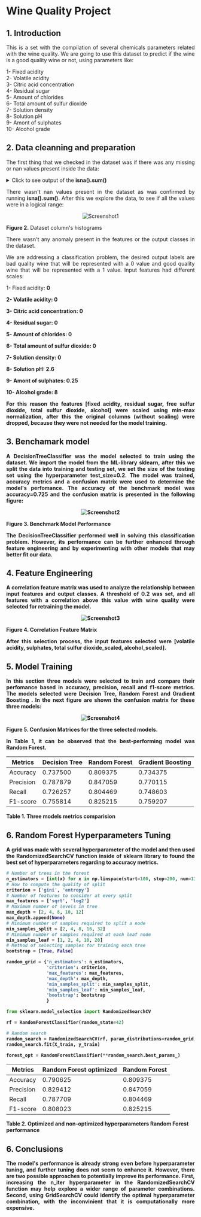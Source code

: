 # Wine Quality Project

## 1. Introduction
<p align="justify">
This is a set with the compilation of several chemicals parameters related with the wine quality. We are going to use this dataset to predict if the wine is a good quality wine or not, using parameters like:
</p>
1- Fixed acidity<br/>
2- Volatile acidity<br/>
3- Citric acid concentration<br/>
4- Residual sugar<br/>
5- Amount of chlorides<br/>
6- Total amount of sulfur dioxide<br/>
7- Solution density<br/>
8- Solution pH<br/>
9- Amont of sulphates<br/>
10- Alcohol grade<br/>

## 2. Data cleanning and preparation 
<p align="justify">
The first thing that we checked in the dataset was if there was any missing or nan values present inside the data:
</p>

<details>
  <summary>Click to see output of the <strong>isna().sum()</strong> </summary>

<div align="center">
  <img src="Images/is_nan.png" alt="Screenshot" width="200">
</div>
<p><strong>Figure 1.</strong> Every Nan values in the dataset

</details>

<p align="justify">
There wasn't nan values present in the dataset as was confirmed by running <strong>isna().sum()</strong>. After this we explore the data, to see if all the values were in a logical range:
</p>

<div align="center">
  <img src="Images/data_exploration.png" alt="Screenshot1">
</div>
<p><strong>Figure 2.</strong> Dataset column's histograms

<p align="justify">
There wasn't any anomaly present in the features or the output classes in the dataset.
</p>

<p align="justify">
We are addressing a classification problem, the desired output labels are bad quality wine that will be represented with a 0 value and good quality wine 
that will be represented with a 1 value. Input features had different scales:
</p>
1- Fixed acidity: <strong> 0<x<16 </strong></p>
2- Volatile acidity: <strong> 0<x<1.6 </strong></p>
3- Citric acid concentration: <strong> 0<x<1 </strong></p> 
4- Residual sugar: <strong> 0<x<16 </strong></p>
5- Amount of chlorides: <strong> 0<x<0.6 </strong></p>
6- Total amount of sulfur dioxide: <strong> 0<x<75 </strong></p>
7- Solution density: <strong> 0<x<300 </strong></p>
8- Solution pH: <strong> 2.6<x<4.2 </strong></p>
9- Amont of sulphates: <strong> 0.25<x<2 </strong></p>
10- Alcohol grade: <strong> 8<x<15.2 </strong></p>

<p align="justify">
For this reason the features  <strong>[fixed acidity, residual sugar, free sulfur dioxide, total sulfur dioxide, alcohol]</strong> were scaled using min-max normalization, after this the original columns (without scaling) were dropped, because they were not needed for the model training.
</p>

## 3. Benchamark model

<p align="justify">
A <strong>DecisionTreeClassifier</strong> was the model selected to train using the dataset. We import the model from the ML-library sklearn, after this we split the data into training and testing set, we set the size of the testing set using the hyperparameter <strong>test_size=0.2</strong>. The model was trained, accuracy metrics and a confusion matrix were used to determine the model's perfomance. The accuracy of the benchmark model was <strong>accuracy=0.725</strong> and the confusion matrix is presented in the following figure:
</p>

<div align="center">
  <img src="Images/benchmark_performance.png" alt="Screenshot2">
</div>
<p><strong>Figure 3.</strong> Benchmark Model Performance

<p align="justify">
The DecisionTreeClassifier performed well in solving this classification problem. However, its performance can be further enhanced through feature engineering and by experimenting with other models that may better fit our data. 
</p>

## 4. Feature Engineering

<p align="justify">
A correlation feature matrix was used to analyze the relationship between input features and output classes. A threshold of 0.2 was set, and all features with a correlation above this value with wine quality were selected for retraining the model. 
</p>

<div align="center">
  <img src="Images/features_selection.png" alt="Screenshot3">
</div>
<p><strong>Figure 4.</strong> Correlation Feature Matrix 

<p align="justify">
After this selection process, the input features selected were <strong>[volatile acidity, sulphates, total sulfur dioxide_scaled, alcohol_scaled]</strong>.
</p>

## 5. Model Training 

<p align="justify">
In this section three models were selected to train and compare their perfomance based in <strong>accuracy, precision, recall and f1-score metrics</strong>. The models selected were <strong> Decision Tree, Random Forest and Gradient Boosting </strong>. In the next figure are shown the confusion matrix for these three models:
</p>

<div align="center">
  <img src="Images/3_models.png" alt="Screenshot4">
</div>
<p><strong>Figure 5.</strong> Confusion Matrices for the three selected models.

<p align="justify">
In <strong>Table 1</strong>, it can be observed that the best-performing model was Random Forest.
</p>

|Metrics   |Decision Tree|Random Forest|Gradient Boosting|
|----------|-------------|-------------|-----------------|
|Accuracy  |0.737500     |0.809375     |0.734375         |
|Precision |0.787879		 |0.847059     |0.770115         |
|Recall    |0.726257		 |0.804469     |0.748603         |
|F1-score  |0.755814		 |0.825215     |0.759207         |

<p><strong>Table 1.</strong> Three models metrics comparision

## 6. Random Forest Hyperparameters Tuning 

<p align="justify">
A grid was made with several hyperparameter of the model and then used the RandomizedSearchCV function inside of sklearn library to found the best set of hyperparameters regarding to accuracy metrics. 
</p>

```python
# Number of trees in the forest
n_estimators = [int(x) for x in np.linspace(start=100, stop=200, num=11)]
# How to compute the quality of split
criterion = ['gini', 'entropy']
# Number of features to consider at every split
max_features = ['sqrt', 'log2']
# Maximum number of levels in tree
max_depth = [2, 4, 8, 10, 12]
max_depth.append(None)
# Minimum number of samples required to split a node
min_samples_split = [2, 4, 8, 16, 32]
# Minimum number of samples required at each leaf node
min_samples_leaf = [1, 2, 4, 10, 20]
# Method of selecting samples for training each tree
bootstrap = [True, False]

random_grid = {'n_estimators': n_estimators,
               'criterion': criterion,
               'max_features': max_features,
               'max_depth': max_depth,
               'min_samples_split': min_samples_split, 
               'min_samples_leaf': min_samples_leaf, 
               'bootstrap': bootstrap
               }

from sklearn.model_selection import RandomizedSearchCV

rf = RandomForestClassifier(random_state=42)

# Random search
random_search = RandomizedSearchCV(rf, param_distributions=random_grid, n_iter=20, cv=5, n_jobs=-1, scoring='accuracy', random_state=42)
random_search.fit(X_train, y_train)

forest_opt = RandomForestClassifier(**random_search.best_params_)

```

|Metrics   |Random Forest optimized|Random Forest|
|----------|-----------------------|-------------|
|Accuracy  |0.790625               |0.809375     |
|Precision |0.829412		           |0.847059     |
|Recall    |0.787709		           |0.804469     |
|F1-score  |0.808023		           |0.825215     |

<p><strong>Table 2.</strong> Optimized and non-optimized hyperparameters Random Forest performance

## 6. Conclusions
 
 <p align="justify">
 The model's performance is already strong even before hyperparameter tuning, and further tuning does not seem to enhance it. However, there are two possible approaches to potentially improve its performance. First, increasing the <strong>n_iter</strong> hyperparameter in the RandomizedSearchCV function may help explore a wider range of parameter combinations. Second, using <strong> GridSearchCV </strong>could identify the optimal hyperparameter combination, with the inconvinient that it is computationally more expensive.
</p>

